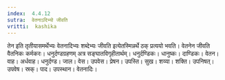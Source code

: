 ```yaml
---
index:  4.4.12
sutra:  वेतनाऽदिभ्यो जीवति
vritti:  kashika 
---
```


तेन इति तृतीयासमर्थेभ्यः वेतनादिभ्यः शब्देभ्यः जीवति इत्येतस्मिन्नर्थे ठक् प्रत्ययो भवति। वेतनेन जीवति वैतनिकः कर्मकरः। धनुर्दण्डग्रहणम् अत्र सङ्घातविगृहीतार्थम्। धनुर्दण्डिकः। धानुष्कः। दाण्डिकः। वेतन। वाह। अर्धवाह। धनुर्दण्ड। जाल। वेस। उपवेस। प्रेषन। उपस्ति। सुख। शय्या। शक्ति। उपनिषत्। उपवेष। स्रक्। पाद। उपस्थान। वेतनादिः।

